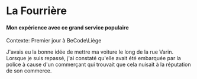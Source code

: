 # La Fourrière
#### Mon expérience avec ce grand service populaire
Contexte: Premier jour à BeCode\Liège

J'avais eu la bonne idée de mettre ma voiture le long de la rue Varin. Lorsque je suis repassé, j'ai constaté qu'elle avait été embarquée par la police à cause d'un commerçant qui trouvait que cela nuisait à la réputation de son commerce.